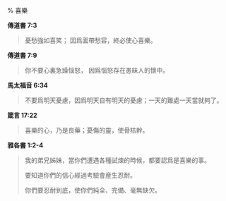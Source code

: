 % 喜樂

__傳道書 7:3__

> 憂愁強如喜笑； 因爲面帶愁容，終必使心喜樂。

__傳道書 7:9__

> 你不要心裏急躁惱怒， 因爲惱怒存在愚昧人的懷中。

__馬太福音 6:34__

> 不要爲明天憂慮，因爲明天自有明天的憂慮；一天的難處一天當就夠了。

__箴言 17:22__

> 喜樂的心，乃是良藥；憂傷的靈，使骨枯幹。

__雅各書 1:2-4__

> 我的弟兄姊妹，當你們遭遇各種試煉的時候，都要認爲是喜樂的事。
>
> 要知道你們的信心經過考驗會産生忍耐。
>
> 你們要忍耐到底，使你們純全、完備、毫無缺欠。
